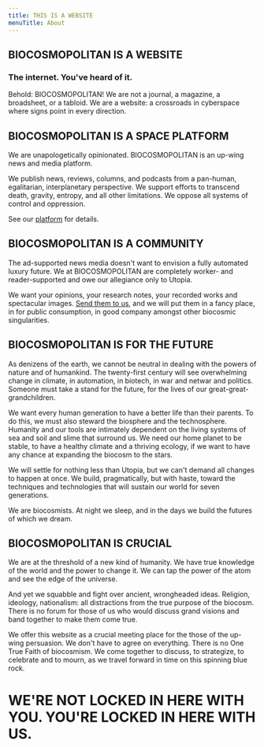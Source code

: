 ```yaml
---
title: THIS IS A WEBSITE
menuTitle: About
---
```

<!-- What -->
## BIOCOSMOPOLITAN IS A WEBSITE

### The internet. You've heard of it.

Behold: BIOCOSMOPOLITAN! We are not a journal, a magazine, a broadsheet, or a tabloid. We are a website: a crossroads in cyberspace where signs point in every direction.

<!-- Where -->
## BIOCOSMOPOLITAN IS A SPACE PLATFORM

We are unapologetically opinionated. BIOCOSMOPOLITAN is an up-wing news and media platform.

We publish news, reviews, columns, and podcasts from a pan-human, egalitarian, interplanetary perspective. We support efforts to transcend death, gravity, entropy, and all other limitations. We oppose all systems of control and oppression.

See our [platform](/biocosm) for details.

<!-- Who -->
## BIOCOSMOPOLITAN IS A COMMUNITY

The ad-supported news media doesn't want to envision a fully automated luxury future. We at BIOCOSMOPOLITAN are completely worker- and reader-supported and owe our allegiance only to Utopia.

We want your opinions, your research notes, your recorded works and spectacular images. [Send them to us](/donate), and we will put them in a fancy place, in for public consumption, in good company amongst other biocosmic singularities.  


<!-- When -->
## BIOCOSMOPOLITAN IS FOR THE FUTURE

As denizens of the earth, we cannot be neutral in dealing with the powers of nature and of humankind. The twenty-first century will see overwhelming change in climate, in automation, in biotech, in war and netwar and politics. Someone must take a stand for the future, for the lives of our great-great-grandchildren.

We want every human generation to have a better life than their parents. To do this, we must also steward the biosphere and the technosphere. Humanity and our tools are intimately dependent on the living systems of sea and soil and slime that surround us. We need our home planet to be stable, to have a healthy climate and a thriving ecology, if we want to have any chance at expanding the biocosm to the stars.

We will settle for nothing less than Utopia, but we can't demand all changes to happen at once. We build, pragmatically, but with haste, toward the techniques and technologies that will sustain our world for seven generations.

We are biocosmists. At night we sleep, and in the days we build the futures of which we dream.



<!-- Why -->
## BIOCOSMOPOLITAN IS CRUCIAL

We are at the threshold of a new kind of humanity. We have true knowledge of the world and the power to change it. We can tap the power of the atom and see the edge of the universe.

And yet we squabble and fight over ancient, wrongheaded ideas. Religion, ideology, nationalism: all distractions from the true purpose of the biocosm. There is no forum for those of us who would discuss grand visions and band together to make them come true.

We offer this website as a crucial meeting place for the those of the up-wing persuasion. We don't have to agree on everything. There is no One True Faith of biocosmism. We come together to discuss, to strategize, to celebrate and to mourn, as we travel forward in time on this spinning blue rock.

# WE'RE NOT LOCKED IN HERE WITH YOU. YOU'RE LOCKED IN HERE WITH US.
